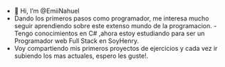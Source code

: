- 👋 Hi, I’m @EmiiNahuel
-  Dando los primeros pasos como programador, me interesa mucho seguir aprendiendo sobre este extenso mundo de la programacion.
-Tengo conocimientos en  C# ,ahora estoy estudiando para ser un Programador web Full Stack en SoyHenry.
- Voy compartiendo mis primeros proyectos de ejercicios y cada vez ir subiendo los mas actuales, espero les guste!.

<!---
EmiiNahuel/EmiiNahuel is a ✨ special ✨ repository because its `README.md` (this file) appears on your GitHub profile.
You can click the Preview link to take a look at your changes.
--->
